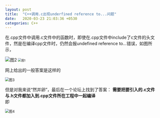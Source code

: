 ```yaml
---
layout: post
title:  "C++调用.c出现underfined reference to...问题"
date:   2020-03-23 21:03:36 +0530
categories: C++ 
---
```


在.cpp文件中调用.c文件中的函数时，即使在.cpp文件中include了c文件的头文件，然是在编译cpp文件时，仍然会报undefined reference to...错误，如图所示，

<img src="{{site.baseurl}}/assets/images/2.png" alt="图2" />

<img src="{{site.baseurl}}/assets/images/1.png" alt="图1" style="zoom:67%;" />

网上给出的一般答案是这样的

<img src="{{site.baseurl}}/assets/images/3.png" alt="图3" style="zoom:80%;" /> 

但是对我来说“然并卵”，最后在一个论坛上找到了答案：
**需要把要引入的.c文件与.h文件都加入到.cpp文件所在工程中一起编译**  
即  

<img src="{{site.baseurl}}/assets/images/4.png" alt="图4" style="zoom:80%;" />

